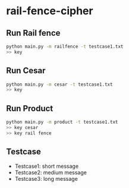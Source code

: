 # rail-fence-cipher

## Run Rail fence
```bash
python main.py -m railfence -t testcase1.txt
>> key
```
## Run Cesar
```bash
python main.py -m cesar -t testcase1.txt
>> key
```

## Run Product
```bash
python main.py -m product -t testcase1.txt
>> key cesar
>> key rail fence
```

## Testcase
+ Testcase1: short message
+ Testcase2: medium message
+ Testcase3: long message

